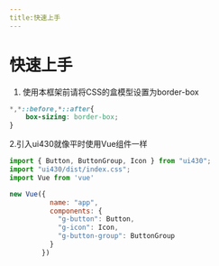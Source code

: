 ```yaml
---
title:快速上手
---
```


# 快速上手

1. 使用本框架前请将CSS的盒模型设置为border-box
```css
*,*::before,*::after{
    box-sizing: border-box;
}
```

2.引入ui430就像平时使用Vue组件一样
```js
import { Button, ButtonGroup, Icon } from "ui430";
import "ui430/dist/index.css";
import Vue from 'vue'

new Vue({
          name: "app",
          components: {
            "g-button": Button,
            "g-icon": Icon,
            "g-button-group": ButtonGroup
          }
        }) 
```